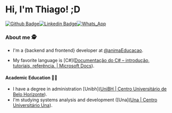 # Hi, I'm Thiago! ;D

[![Github Badge](https://img.shields.io/badge/-Github-000?style=flat-square&logo=Github&logoColor=white&link=https://github.com/thiagonfss)](https://github.com/thiagonfss)[![Linkedin Badge](https://img.shields.io/badge/-LinkedIn-blue?style=flat-square&logo=Linkedin&logoColor=white&link=https://www.linkedin.com/in/thiagonfss/)](https://www.linkedin.com/in/thiagonfss/)[![Whats_App](https://img.shields.io/badge/-whatsapp-greenn?style=flat-square&logo=whatsapp&logoColor=white&Whatsapp)](https://api.whatsapp.com/send?phone=5531992939631&text=Ol%C3%A1,%20eu%20vi%20seu%20n%C3%BAmero%20pelo%20Github!)


### About me :detective:

- I'm a {backend and frontend} developer at [@animaEducacao](https://animaeducacao.com.br/).

- My favorite language is [C#]([Documentação do C# – introdução, tutoriais, referência. | Microsoft Docs](https://docs.microsoft.com/pt-br/dotnet/csharp/)).

#### Academic Education :man_student:

- I have a degree in administration [Unibh]([UniBH | Centro Universitário de Belo Horizonte](https://www.unibh.br/)).
-  I'm studying systems analysis and development ([Una]([Una | Centro Universitário Una](https://www.una.br/)).



